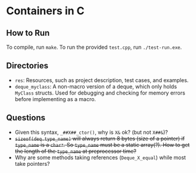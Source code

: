 # Containers in C

## How to Run
To compile, run `make`. To run the provided `test.cpp`, run `./test-run.exe`.

## Directories
* `res`: Resources, such as project description, test cases, and examples.
* `deque_myclass`: A non-macro version of a deque, which only holds `MyClass` structs. Used for debugging and checking for memory errors before implementing as a macro.

## Questions
* Given this syntax, `_##X##_ctor()`, why is `X&` ok? (but not `X##&`)?
* ~~`sizeof(deq.type_name)` will always return 8 bytes (size of a pointer) if `type_name` is a `char*`. So `type_name` must be a static array(?). How to get the length of the `type_name` at preprocessor time?~~
* Why are some methods taking references (`Deque_X_equal`) while most take pointers?
